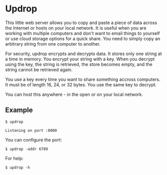 # Updrop
This little web server allows you to copy and paste a piece of data
across the Internet or hosts on your local network.
It is useful when you are working with multiple computers and don't want to email things
to yourself or use cloud storage options for a quick share. You need to simply copy an arbitrary string from
one computer to another.

For security, updrop encrypts and decrypts data. It stores only one
string at a time in memory. You encrypt your string with a key.
When you decrypt using the key, the string is retrieved,
the store becomes empty, and the string cannot be retrieved again.

You use a key every time you want to share something accross computers.
It must be of length 16, 24, or 32 bytes. You use the same key to decrypt.

You can host this anywhere - in the open or on your local network.

## Example
```
$ updrop

Listening on port :8000
```

You can configure the port:

```
$ updrop -addr 6789
```

For help:

```
$ updrop -h
```
